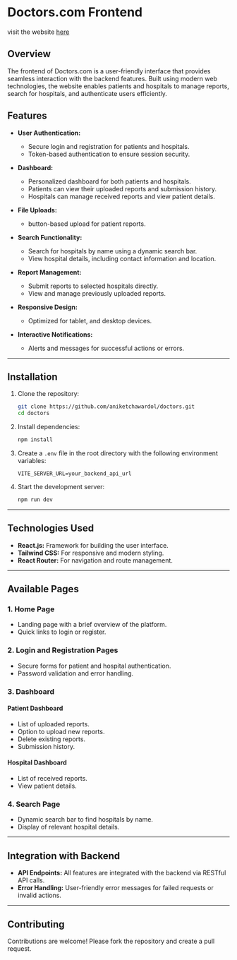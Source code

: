 <h1>Doctors.com Frontend </h1>

visit the website <a href="https://doctors-com-frontend.vercel.app/">here</a>

## Overview
The frontend of Doctors.com is a user-friendly interface that provides seamless interaction with the backend features. Built using modern web technologies, the website enables patients and hospitals to manage reports, search for hospitals, and authenticate users efficiently.

## Features
- **User Authentication:**
  - Secure login and registration for patients and hospitals.
  - Token-based authentication to ensure session security.

- **Dashboard:**
  - Personalized dashboard for both patients and hospitals.
  - Patients can view their uploaded reports and submission history.
  - Hospitals can manage received reports and view patient details.

- **File Uploads:**
  - button-based upload for patient reports.

- **Search Functionality:**
  - Search for hospitals by name using a dynamic search bar.
  - View hospital details, including contact information and location.

- **Report Management:**
  - Submit reports to selected hospitals directly.
  - View and manage previously uploaded reports.

- **Responsive Design:**
  - Optimized for tablet, and desktop devices.

- **Interactive Notifications:**
  - Alerts and messages for successful actions or errors.

---

## Installation

1. Clone the repository:
   ```bash
   git clone https://github.com/aniketchawardol/doctors.git
   cd doctors
   ```

2. Install dependencies:
   ```bash
   npm install
   ```

3. Create a `.env` file in the root directory with the following environment variables:
   ```env
   VITE_SERVER_URL=your_backend_api_url
   ```

4. Start the development server:
   ```bash
   npm run dev
   ```

---

## Technologies Used
- **React.js:** Framework for building the user interface.
- **Tailwind CSS:** For responsive and modern styling.
- **React Router:** For navigation and route management.

---

## Available Pages

### 1. Home Page
- Landing page with a brief overview of the platform.
- Quick links to login or register.

### 2. Login and Registration Pages
- Secure forms for patient and hospital authentication.
- Password validation and error handling.

### 3. Dashboard
#### Patient Dashboard
- List of uploaded reports.
- Option to upload new reports.
- Delete existing reports.
- Submission history.

#### Hospital Dashboard
- List of received reports.
- View patient details.

### 4. Search Page
- Dynamic search bar to find hospitals by name.
- Display of relevant hospital details.

---

## Integration with Backend
- **API Endpoints:** All features are integrated with the backend via RESTful API calls.
- **Error Handling:** User-friendly error messages for failed requests or invalid actions.

---

## Contributing
Contributions are welcome! Please fork the repository and create a pull request.


